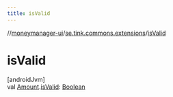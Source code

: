 ```yaml
---
title: isValid
---
```

//[moneymanager-ui](../../index.html)/[se.tink.commons.extensions](index.html)/[isValid](is-valid.html)



# isValid



[androidJvm]\
val [Amount](../com.tink.model.misc/-amount/index.html).[isValid](is-valid.html): [Boolean](https://kotlinlang.org/api/latest/jvm/stdlib/kotlin/-boolean/index.html)





